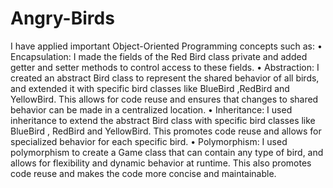 # Angry-Birds


I have applied important Object-Oriented Programming concepts such as: 
• Encapsulation: I made the fields of the Red Bird class private and added getter and setter methods to control access to these fields. 
• Abstraction: I created an abstract Bird class to represent the shared behavior of all birds, and extended it with specific bird classes like BlueBird ,RedBird and YellowBird. This allows for code reuse and ensures that changes to shared behavior can be made in a centralized location. 
• Inheritance: I used inheritance to extend the abstract Bird class with specific bird classes like BlueBird , RedBird and YellowBird. This promotes code reuse and allows for specialized behavior for each specific bird. 
• Polymorphism: I used polymorphism to create a Game class that can contain any type of bird, and allows for flexibility and dynamic behavior at runtime. This also promotes code reuse and makes the code more concise and maintainable. 
